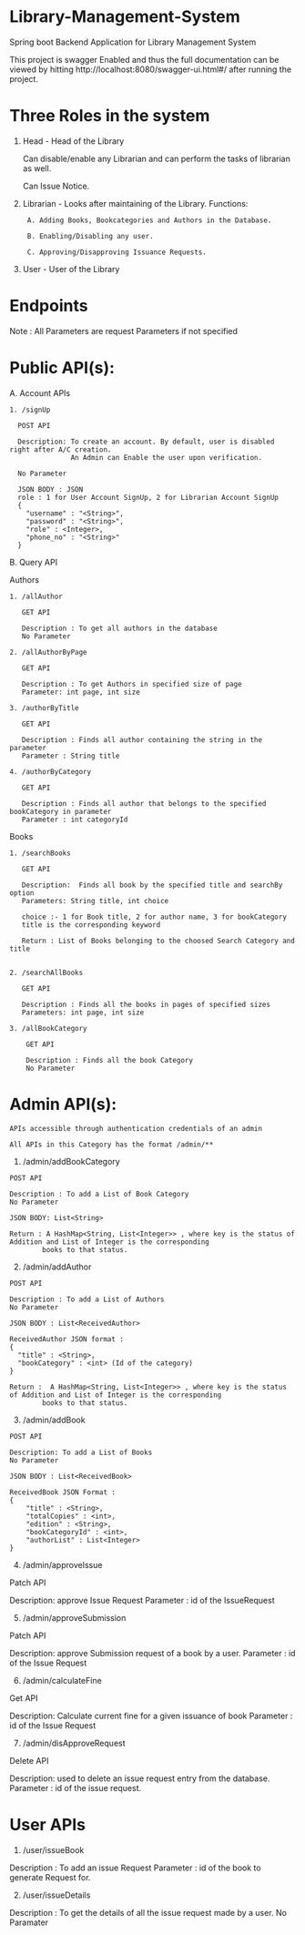 # Library-Management-System
Spring boot Backend Application for Library Management System

This project is swagger Enabled and thus the full documentation can be viewed by hitting http://localhost:8080/swagger-ui.html#/
after running the project.

# Three Roles in the system

  1. Head - Head of the Library
     
     Can disable/enable any Librarian and can perform the tasks of librarian as well.
     
     Can Issue Notice.
     
  2. Librarian - Looks after maintaining of the Library.
     Functions: 
          
          A. Adding Books, Bookcategories and Authors in the Database.
          
          B. Enabling/Disabling any user.
          
          C. Approving/Disapproving Issuance Requests.

  3. User - User of the Library

# Endpoints

Note : All Parameters are request Parameters if not specified

# Public API(s):

  A. Account APIs
  
    1. /signUp
      
      POST API
      
      Description: To create an account. By default, user is disabled right after A/C creation.
                   An Admin can Enable the user upon verification.
      
      No Parameter
      
      JSON BODY : JSON
      role : 1 for User Account SignUp, 2 for Librarian Account SignUp
      {
        "username" : "<String>",
        "password" : "<String>",
        "role" : <Integer>, 
        "phone_no" : "<String>"
      }

  B. Query API
  
  Authors
  
    1. /allAuthor
  
       GET API
  
       Description : To get all authors in the database
       No Parameter
       
    2. /allAuthorByPage
       
       GET API
       
       Description : To get Authors in specified size of page
       Parameter: int page, int size
       
    3. /authorByTitle
    
       GET API
    
       Description : Finds all author containing the string in the parameter
       Parameter : String title
       
    4. /authorByCategory
    
       GET API
       
       Description : Finds all author that belongs to the specified bookCategory in parameter
       Parameter : int categoryId
       
  Books
  
    1. /searchBooks
    
       GET API

       Description:  Finds all book by the specified title and searchBy option
       Parameters: String title, int choice
       
       choice :- 1 for Book title, 2 for author name, 3 for bookCategory
       title is the corresponding keyword
       
       Return : List of Books belonging to the choosed Search Category and title
       
    
    2. /searchAllBooks
      
       GET API
       
       Description : Finds all the books in pages of specified sizes
       Parameters: int page, int size
       
    3. /allBookCategory
    
        GET API
        
        Description : Finds all the book Category
        No Parameter
       

# Admin API(s):
    APIs accessible through authentication credentials of an admin
    
    All APIs in this Category has the format /admin/**
    
  1. /admin/addBookCategory
    
    POST API
    
    Description : To add a List of Book Category
    No Parameter
    
    JSON BODY: List<String>
    
    Return : A HashMap<String, List<Integer>> , where key is the status of Addition and List of Integer is the corresponding
            books to that status.
            
  2. /admin/addAuthor
    
    POST API
    
    Description : To add a List of Authors
    No Parameter
    
    JSON BODY : List<ReceivedAuthor>
    
    ReceivedAuthor JSON format :
    {
      "title" : <String>,
      "bookCategory" : <int> (Id of the category)
    }
    
    Return :  A HashMap<String, List<Integer>> , where key is the status of Addition and List of Integer is the corresponding
            books to that status.
            
  3. /admin/addBook
  
    POST API
    
    Description: To add a List of Books
    No Parameter
    
    JSON BODY : List<ReceivedBook>
    
    ReceivedBook JSON Format :
    {
        "title" : <String>,
        "totalCopies" : <int>,
        "edition" : <String>,
        "bookCategoryId" : <int>,
        "authorList" : List<Integer>
    }
    
  4. /admin/approveIssue
  
  Patch API
  
  Description: approve Issue Request
  Parameter : id of the IssueRequest
  
  5. /admin/approveSubmission
  
  Patch API
  
  Description: approve Submission request of a book by a user.
  Parameter : id of the Issue Request
  
  6. /admin/calculateFine
  
  Get API
  
  Description: Calculate current fine for a given issuance of book
  Parameter : id of the Issue Request
  
  7. /admin/disApproveRequest
  
  Delete API
  
  Description: used to delete an issue request entry from the database.
  Parameter : id of the issue request.
  
# User APIs

  1. /user/issueBook
  
  Description : To add an issue Request
  Parameter : id of the book to generate Request for.
  
  2. /user/issueDetails
  
  Description : To get the details of all the issue request made by a user.
  No Paramater
